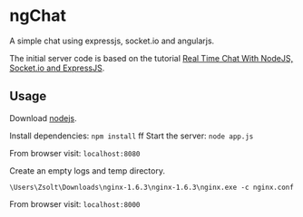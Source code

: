 ngChat
======
A simple chat using expressjs, socket.io and angularjs.

The initial server code is based on the tutorial
[Real Time Chat With NodeJS, Socket.io and ExpressJS](http://code.tutsplus.com/tutorials/real-time-chat-with-nodejs-socketio-and-expressjs--net-31708).

## Usage ##

Download [nodejs](http://nodejs.org/).

Install dependencies: `npm install`
ff
Start the server: `node app.js`

From browser visit: `localhost:8080`


Create an empty logs and temp directory.

`\Users\Zsolt\Downloads\nginx-1.6.3\nginx-1.6.3\nginx.exe -c nginx.conf`

From browser visit: `localhost:8000`
